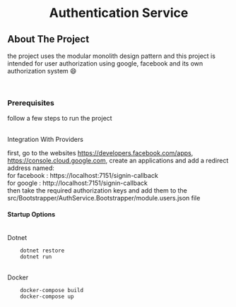   <h1 align="center">Authentication Service</h1>

<!-- ABOUT THE PROJECT -->

## About The Project

the project uses the modular monolith design pattern and this project is intended for user authorization using google, facebook and its own authorization system :smile:

<br/>

### Prerequisites

follow a few steps to run the project

<br>Integration With Providers</br>

first, go to the websites https://developers.facebook.com/apps, https://console.cloud.google.com, create an applications and add a redirect address named: </br>
for facebook : https://localhost:7151/signin-callback </br>
for google : http://localhost:7151/signin-callback </br>
then take the required authorization keys and add them to the src/Bootstrapper/AuthService.Bootstrapper/module.users.json file

#### Startup Options

<br>Dotnet </br>

        dotnet restore
        dotnet run

<br>Docker</br>

        docker-compose build
        docker-compose up

